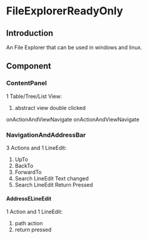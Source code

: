 # FileExplorerReadyOnly
## Introduction

An File Explorer that can be used in windows and linux.

## Component

### ContentPanel
1 Table/Tree/List View:
1. abstract view double clicked


onActionAndViewNavigate
onActionAndViewNavigate

### NavigationAndAddressBar

3 Actions and 1 LineEdit:
1. UpTo
2. BackTo
3. ForwardTo
4. Search LineEdit Text changed
5. Search LineEdit Return Pressed


#### AddressELineEdit

1 Action and 1 LineEdit:
1. path action
2. return pressed



